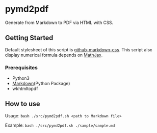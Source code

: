 # pymd2pdf
Generate from Markdown to PDF via HTML with CSS.

## Getting Started
Default stylesheet of this script is [github-markdown-css](https://github.com/sindresorhus/github-markdown-css).
This script also display numerical formula depends on [MathJax](https://www.mathjax.org/).
### Prerequisites

- Python3
- [Markdown](https://github.com/Python-Markdown/markdown)(Python Package)
- wkhtmltopdf

## How to use
Usage: `bash ./src/pymd2pdf.sh <path to Markdown file>`


Example: `bash ./src/pymd2pdf.sh ./sample/sample.md`
